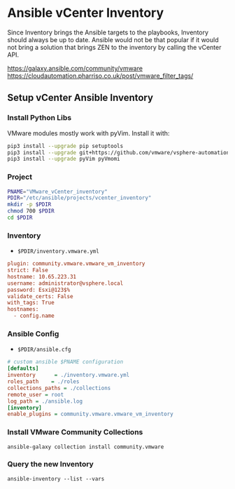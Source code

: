# Ansible vCenter Inventory
Since Inventory brings the Ansible targets to the playbooks, Inventory should always be up to date.
Ansible would not be that popular if it would not bring a solution that brings ZEN to the inventory by calling the vCenter API.

https://galaxy.ansible.com/community/vmware
https://cloudautomation.pharriso.co.uk/post/vmware_filter_tags/



## Setup vCenter Ansible Inventory

### Install Python Libs
VMware modules mostly work with pyVim.
Install it with:

```bash
pip3 install --upgrade pip setuptools
pip3 install --upgrade git+https://github.com/vmware/vsphere-automation-sdk-python.git
pip3 install --upgrade pyVim pyVmomi
```

### Project
```bash
PNAME="VMware_vCenter_inventory"
PDIR="/etc/ansible/projects/vcenter_inventory"
mkdir -p $PDIR
chmod 700 $PDIR
cd $PDIR
```
### Inventory
* <code>$PDIR/inventory.vmware.yml</code>
```ini
plugin: community.vmware.vmware_vm_inventory
strict: False
hostname: 10.65.223.31
username: administrator@vsphere.local
password: Esxi@123$%
validate_certs: False
with_tags: True
hostnames:
  - config.name
```

### Ansible Config
* <code>$PDIR/ansible.cfg</code>
```ini
# custom ansible $PNAME configuration
[defaults]
inventory      = ./inventory.vmware.yml
roles_path    = ./roles
collections_paths = ./collections
remote_user = root
log_path = ./ansible.log
[inventory]
enable_plugins = community.vmware.vmware_vm_inventory
```

### Install VMware Community Collections

    ansible-galaxy collection install community.vmware

### Query the new Inventory

    ansible-inventory --list --vars

<!--stackedit_data:
eyJoaXN0b3J5IjpbLTEwMzM4NjgxNTcsLTIwODU3MjYwNDMsLT
I2MTUwMzEyOF19
-->